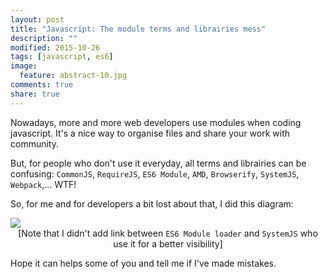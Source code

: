 ```yaml
---
layout: post
title: "Javascript: The module terms and librairies mess"
description: ""
modified: 2015-10-26
tags: [javascript, es6]
image:
  feature: abstract-10.jpg
comments: true
share: true  
---
```



Nowadays, more and more web developers use modules when coding javascript. It's a nice way to organise files and share your work with community.

But, for people who don't use it everyday, all terms and librairies can be confusing: 
<code>CommonJS</code>, <code>RequireJS</code>, <code>ES6 Module</code>, <code>AMD</code>, <code>Browserify</code>, <code>SystemJS</code>, <code>Webpack</code>,... WTF!

So, for me and for developers a bit lost about that, I did this diagram:

<img src="{{site.baseurl}}/images/js_modules/js-modules.png">

<center>[Note that I didn't add link between <code>ES6 Module loader</code> and <code>SystemJS</code> who use it for a better visibility]</center>

Hope it can helps some of you and tell me if I've made mistakes.
